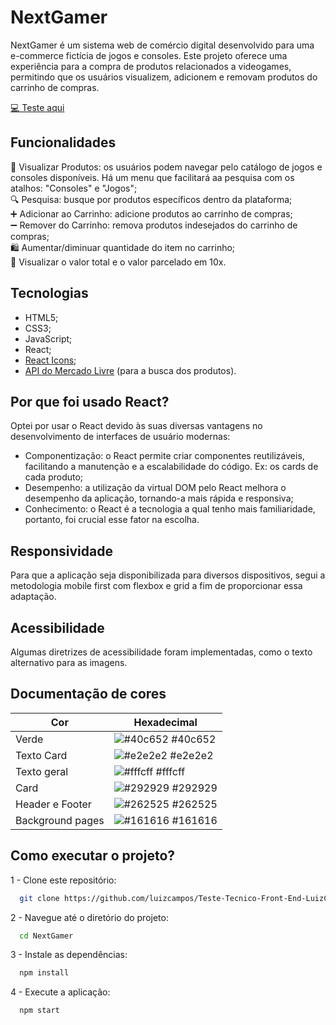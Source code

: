 
# NextGamer

NextGamer é um sistema web de comércio digital desenvolvido para uma e-commerce fictícia de jogos e consoles. Este projeto oferece uma experiência para a compra de produtos relacionados a videogames, permitindo que os usuários visualizem, adicionem e removam produtos do carrinho de compras.

[💻 Teste aqui](https://teste-tecnico-front-end-luiz-campos.vercel.app/)


## Funcionalidades

🛒 Visualizar Produtos: os usuários podem navegar pelo catálogo de jogos e consoles disponíveis. Há um menu que facilitará aa pesquisa com os atalhos: "Consoles" e "Jogos";\
🔍 Pesquisa: busque por produtos específicos dentro da plataforma;\
➕ Adicionar ao Carrinho: adicione produtos ao carrinho de compras;\
➖ Remover do Carrinho: remova produtos indesejados do carrinho de compras;\
🛍 Aumentar/diminuar quantidade do item no carrinho;\
💸 Visualizar o valor total e o valor parcelado em 10x.

## Tecnologias

* HTML5;
* CSS3;
* JavaScript;
* React;
* [React Icons](https://react-icons.github.io/react-icons);
* [API do Mercado Livre](https://api.mercadolibre.com/sites/MLB/search?q=) (para a busca dos produtos). 

## Por que foi usado React?

Optei por usar o React devido às suas diversas vantagens no desenvolvimento de interfaces de usuário modernas:

* Componentização: o React permite criar componentes reutilizáveis, facilitando a manutenção e a escalabilidade do código. Ex: os cards de cada produto;
* Desempenho: a utilização da virtual DOM pelo React melhora o desempenho da aplicação, tornando-a mais rápida e responsiva;
* Conhecimento: o React é a tecnologia a qual tenho mais familiaridade, portanto, foi crucial esse fator na escolha.

## Responsividade

Para que a aplicação seja disponibilizada para diversos dispositivos, segui a metodologia mobile first com flexbox e grid a fim de proporcionar essa adaptação.

## Acessibilidade

Algumas diretrizes de acessibilidade foram implementadas, como o texto alternativo para as imagens.


## Documentação de cores

| Cor               | Hexadecimal                                                |
| ----------------- | ---------------------------------------------------------------- |
| Verde       | ![#40c652](https://via.placeholder.com/10/40c652?text=+) #40c652 |
| Texto Card       | ![#e2e2e2](https://via.placeholder.com/10/e2e2e2?text=+) #e2e2e2 |
| Texto geral       | ![#fffcff](https://via.placeholder.com/10/fffcff?text=+) #fffcff |
| Card       | ![#292929](https://via.placeholder.com/10/292929?text=+) #292929 |
| Header e Footer       | ![#262525](https://via.placeholder.com/10/262525?text=+) #262525 |
| Background pages       | ![#161616](https://via.placeholder.com/10/161616?text=+) #161616 |

## Como executar o projeto?

1 - Clone este repositório:
```bash
  git clone https://github.com/luizcampos/Teste-Tecnico-Front-End-LuizCampos.git
```
    
2 - Navegue até o diretório do projeto:
```bash
  cd NextGamer
```

3 - Instale as dependências:
```bash
  npm install
```

4 - Execute a aplicação:
```bash
  npm start
```